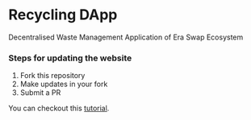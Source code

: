 # Recycling DApp
Decentralised Waste Management Application of Era Swap Ecosystem

### Steps for updating the website
1. Fork this repository
2. Make updates in your fork
3. Submit a PR

You can checkout this [tutorial](https://help.github.com/en/github/collaborating-with-issues-and-pull-requests/creating-a-pull-request-from-a-fork).
